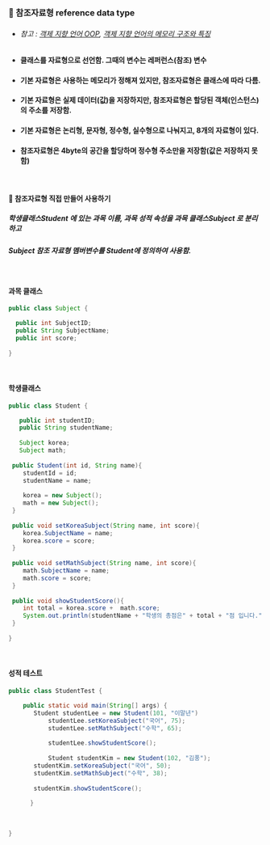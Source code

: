### :pushpin: 참조자료형 reference data type
* ###### 참고 : [객제 지향 언어 OOP](https://github.com/6161990/TIL/blob/main/Java/Object-Oriented%20Programming(OOP).md), [객제 지향 언어의 메모리 구조와 특징](https://github.com/6161990/TIL/blob/main/Java/OOP%20Memory.md)
* #### 클래스를 자료형으로 선언함. 그때의 변수는 레퍼런스(참조) 변수
* #### 기본 자료형은 사용하는 메모리가 정해져 있지만, 참조자료형은 클래스에 따라 다름.
* #### 기본 자료형은 실제 데이터(값)을 저장하지만, 참조자료형은 할당된 객체(인스턴스)의 주소를 저장함.
* #### 기본 자료형은 논리형, 문자형, 정수형, 실수형으로 나눠지고, 8개의 자료형이 있다. 
* #### 참조자료형은 4byte의 공간을 할당하며 정수형 주소만을 저장함(값은 저장하지 못함)

<br>
   
   #### :round_pushpin: 참조자료형 직접 만들어 사용하기
   ##### 학생클래스Student 에 있는 과목 이름, 과목 성적 속성을 과목 클래스Subject 로 분리하고   
   ##### Subject 참조 자료형 멤버변수를 Student에 정의하여 사용함.
   
<br>

#### 과목 클래스
```java
public class Subject {

  public int SubjectID;
  public String SubjectName;
  public int score;
  
}
```
<br>

#### 학생클래스
```java
public class Student {

   public int studentID;
   public String studentName;
 
   Subject korea;
   Subject math;
 
 public Student(int id, String name){
    studentId = id;
    studentName = name;
    
    korea = new Subject();
    math = new Subject();
 }
 
 public void setKoreaSubject(String name, int score){
    korea.SubjectName = name;
    korea.score = score;
 }
 
 public void setMathSubject(String name, int score){
    math.SubjectName = name;
    math.score = score;
 }
 
 public void showStudentScore(){
    int total = korea.score +  math.score;
    System.out.println(studentName + "학생의 총점은" + total + "점 입니다.");
 }
  
}
```
<br>

#### 성적 테스트
```java
public class StudentTest {

 	public static void main(String[] args) {
   	   Student studentLee = new Student(101, "이말년")
     	   studentLee.setKoreaSubject("국어", 75);
           studentLee.setMathSubject("수학", 65);
      
           studentLee.showStudentScore();
		
           Student studentKim = new Student(102, "김풍");
	   studentKim.setKoreaSubject("국어", 50);
	   studentKim.setMathSubject("수학", 38);
		
	   studentKim.showStudentScore();
      
      }
  
  
  
}
```

